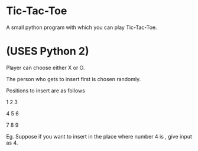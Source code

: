 # Tic-Tac-Toe
A small python program with which you can play Tic-Tac-Toe.
# (USES Python 2)
Player can choose either X or O.

The person who gets to insert first is chosen randomly.

Positions to insert are as follows

1 2 3

4 5 6 

7 8 9

Eg.
Suppose if you want to insert in the place where number 4 is , give input as 4.
